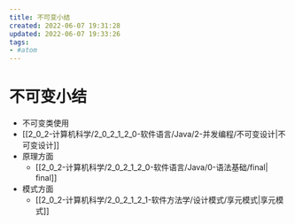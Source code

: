 ```yaml
---
title: 不可变小结
created: 2022-06-07 19:31:28
updated: 2022-06-07 19:33:26
tags: 
- #atom
---
```

# 不可变小结

- 不可变类使用
- [[2_0_2-计算机科学/2_0_2_1_2_0-软件语言/Java/2-并发编程/不可变设计|不可变设计]]
- 原理方面
	- [[2_0_2-计算机科学/2_0_2_1_2_0-软件语言/Java/0-语法基础/final|ﬁnal]]
- 模式方面
	- [[2_0_2-计算机科学/2_0_2_1_2_1-软件方法学/设计模式/享元模式|享元模式]]